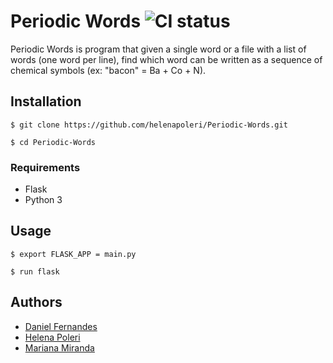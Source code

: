 # Periodic Words ![CI status](https://img.shields.io/badge/build-passing-brightgreen.svg)

Periodic Words is program that given a single word or a file with a list of words (one word per line), find which word can be written as a sequence of chemical symbols (ex: "bacon" = Ba + Co + N).

## Installation
`$ git clone https://github.com/helenapoleri/Periodic-Words.git `

`$ cd Periodic-Words` 


### Requirements
* Flask
* Python 3




## Usage

`$ export FLASK_APP = main.py`

`$ run flask`




## Authors

* [Daniel Fernandes](https://github.com/danielsf97)
* [Helena Poleri](https://github.com/helenapoleri)
* [Mariana Miranda](https://github.com/mmm97)
